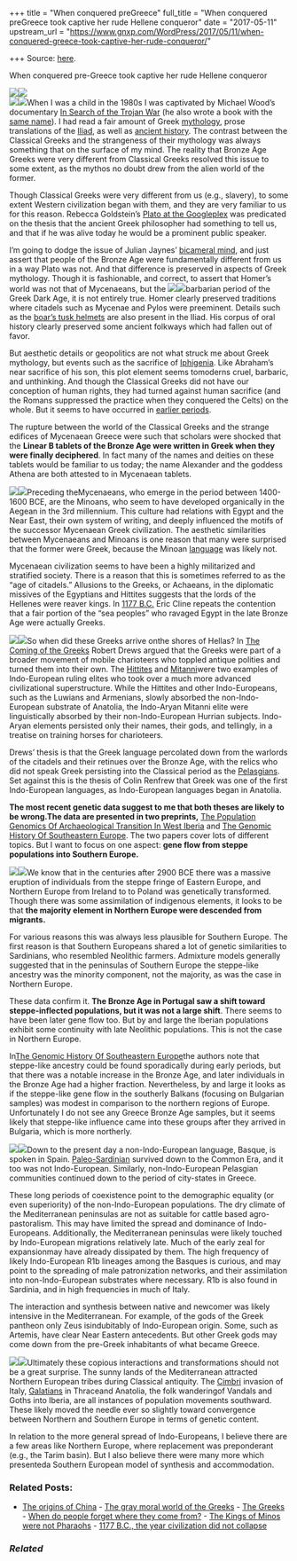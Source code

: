 +++
title = "When conquered preGreece"
full_title = "When conquered preGreece took captive her rude Hellene conqueror"
date = "2017-05-11"
upstream_url = "https://www.gnxp.com/WordPress/2017/05/11/when-conquered-greece-took-captive-her-rude-conqueror/"

+++
Source: [here](https://www.gnxp.com/WordPress/2017/05/11/when-conquered-greece-took-captive-her-rude-conqueror/).

When conquered pre-Greece took captive her rude Hellene conqueror

[![](https://i0.wp.com/gnxp.com/WordPress/wp-content/uploads/2017/05/iberia.jpg?resize=625%2C557)![](https://i0.wp.com/gnxp.com/WordPress/wp-content/uploads/2017/05/iberia.jpg?resize=625%2C557)](http://biorxiv.org/content/early/2017/05/10/134254)  
[![](https://i0.wp.com/gnxp.com/WordPress/wp-content/uploads/2017/05/k4293.gif?resize=300%2C458)![](https://i0.wp.com/gnxp.com/WordPress/wp-content/uploads/2017/05/k4293.gif?resize=300%2C458)](https://www.amazon.com/exec/obidos/ASIN/0691029512/geneexpressio-20)When I was a child in the 1980s I was captivated by Michael Wood’s documentary [In Search of the Trojan War](https://www.youtube.com/watch?v=CkbUQKyie_w) (he also wrote a book with the [same name](https://www.amazon.com/exec/obidos/ASIN/0520215990/geneexpressio-20)). I had read a fair amount of Greek [mythology](https://www.amazon.com/exec/obidos/ASIN/0446574759/geneexpressio-20), prose translations of the [Iliad](https://www.amazon.com/exec/obidos/ASIN/B00V0Y6IVK/geneexpressio-20), as well as [ancient history](https://www.amazon.com/exec/obidos/ASIN/0195066294/geneexpressio-20). The contrast between the Classical Greeks and the strangeness of their mythology was always something that on the surface of my mind. The reality that Bronze Age Greeks were very different from Classical Greeks resolved this issue to some extent, as the mythos no doubt drew from the alien world of the former.

Though Classical Greeks were very different from us (e.g., slavery), to some extent Western civilization began with them, and they are very familiar to us for this reason. Rebecca Goldstein’s [Plato at the Googleplex](https://www.amazon.com/exec/obidos/ASIN/B00F1W0D90/geneexpressio-20) was predicated on the thesis that the ancient Greek philosopher had something to tell us, and that if he was alive today he would be a prominent public speaker.

I’m going to dodge the issue of Julian Jaynes’ [bicameral mind](https://www.amazon.com/exec/obidos/ASIN/B009MBTRHA/geneexpressio-20), and just assert that people of the Bronze Age were fundamentally different from us in a way Plato was not. And that difference is preserved in aspects of Greek mythology. Though it is fashionable, and correct, to assert that Homer’s world was not that of Mycenaeans, but the [![](https://i0.wp.com/gnxp.com/WordPress/wp-content/uploads/2017/05/InSearchTrojanWarDVD.jpg?resize=225%2C320)![](https://i0.wp.com/gnxp.com/WordPress/wp-content/uploads/2017/05/InSearchTrojanWarDVD.jpg?resize=225%2C320)](https://www.amazon.com/exec/obidos/ASIN/0520215990/geneexpressio-20)barbarian period of the Greek Dark Age, it is not entirely true. Homer clearly preserved traditions where citadels such as Mycenae and Pylos were preeminent. Details such as the [boar’s tusk helmets](https://en.wikipedia.org/wiki/Boar%27s_tusk_helmet) are also present in the Iliad. His corpus of oral history clearly preserved some ancient folkways which had fallen out of favor.

But aesthetic details or geopolitics are not what struck me about Greek mythology, but events such as the sacrifice of [Iphigenia](https://en.wikipedia.org/wiki/Iphigenia). Like Abraham’s near sacrifice of his son, this plot element seems tomoderns cruel, barbaric, and unthinking. And though the Classical Greeks did not have our conception of human rights, they had turned against human sacrifice (and the Romans suppressed the practice when they conquered the Celts) on the whole. But it seems to have occurred in [earlier periods](https://www.theguardian.com/science/2016/aug/10/skeletal-remains-confirm-ancient-greeks-engaged-in-human-sacrifice).

The rupture between the world of the Classical Greeks and the strange edifices of Mycenaean Greece were such that scholars were shocked that the **Linear B tablets of the Bronze Age were written in Greek when they were finally deciphered**. In fact many of the names and deities on these tablets would be familiar to us today; the name Alexander and the goddess Athena are both attested to in Mycenaean tablets.

[![](https://i0.wp.com/gnxp.com/WordPress/wp-content/uploads/2017/05/71-b9TaGpL.jpg?resize=200%2C273)![](https://i0.wp.com/gnxp.com/WordPress/wp-content/uploads/2017/05/71-b9TaGpL.jpg?resize=200%2C273)](https://www.amazon.com/exec/obidos/ASIN/0977659828/geneexpressio-20)Preceding theMycenaeans, who emerge in the period between 1400-1600 BCE, are the Minoans, who seem to have developed organically in the Aegean in the 3rd millennium. This culture had relations with Egypt and the Near East, their own system of writing, and deeply influenced the motifs of the successor Mycenaean Greek civilization. The aesthetic similarities between Mycenaeans and Minoans is one reason that many were surprised that the former were Greek, because the Minoan [language](https://en.wikipedia.org/wiki/Minoan_language) was likely not.

Mycenaean civilization seems to have been a highly militarized and stratified society. There is a reason that this is sometimes referred to as the “age of citadels.” Allusions to the Greeks, or Achaeans, in the diplomatic missives of the Egyptians and Hittites suggests that the lords of the Hellenes were reaver kings. In [1177 B.C.](https://www.amazon.com/exec/obidos/ASIN/B013VPYYGQ/geneexpressio-20) Eric Cline repeats the contention that a fair portion of the “sea peoples” who ravaged Egypt in the late Bronze Age were actually Greeks.

[![](https://i0.wp.com/gnxp.com/WordPress/wp-content/uploads/2017/05/51DDCTXqoL._SX315_BO1204203200_.jpg?resize=175%2C275)![](https://i0.wp.com/gnxp.com/WordPress/wp-content/uploads/2017/05/51DDCTXqoL._SX315_BO1204203200_.jpg?resize=175%2C275)](https://www.amazon.com/exec/obidos/ASIN/0500278873/geneexpressio-20)So when did these Greeks arrive onthe shores of Hellas? In [The Coming of the Greeks](https://www.amazon.com/exec/obidos/ASIN/0691029512/geneexpressio-20) Robert Drews argued that the Greeks were part of a broader movement of mobile charioteers who toppled antique polities and turned them into their own. The [Hittites](https://en.wikipedia.org/wiki/Hittites#Early_Period) and [Mitanni](https://en.wikipedia.org/wiki/Mitanni)were two examples of Indo-European ruling elites who took over a much more advanced civilizational superstructure. While the Hittites and other Indo-Europeans, such as the Luwians and Armenians, slowly absorbed the non-Indo-European substrate of Anatolia, the Indo-Aryan Mitanni elite were linguistically absorbed by their non-Indo-European Hurrian subjects. Indo-Aryan elements persisted only their names, their gods, and tellingly, in a treatise on training horses for charioteers.

Drews’ thesis is that the Greek language percolated down from the warlords of the citadels and their retinues over the Bronze Age, with the relics who did not speak Greek persisting into the Classical period as the [Pelasgians](https://en.wikipedia.org/wiki/Pelasgians). Set against this is the thesis of Colin Renfrew that Greek was one of the first Indo-European languages, as Indo-European languages began in Anatolia.

**The most recent genetic data suggest to me that both theses are likely to be wrong.**The data are presented in two preprints**,** [The Population Genomics Of Archaeological Transition In West Iberia](http://biorxiv.org/content/early/2017/05/10/134254) and [The Genomic History Of Southeastern Europe](http://biorxiv.org/content/early/2017/05/09/135616.figures-only). The two papers cover lots of different topics. But I want to focus on one aspect: **gene flow from steppe populations into Southern Europe.**

[![](https://i0.wp.com/gnxp.com/WordPress/wp-content/uploads/2017/05/Screenshot-2017-05-11-02.47.41.png?resize=300%2C101)![](https://i0.wp.com/gnxp.com/WordPress/wp-content/uploads/2017/05/Screenshot-2017-05-11-02.47.41.png?resize=300%2C101)](http://biorxiv.org/content/early/2017/05/09/135616.figures-only)We know that in the centuries after 2900 BCE there was a massive eruption of individuals from the steppe fringe of Eastern Europe, and Northern Europe from Ireland to to Poland was genetically transformed. Though there was some assimilation of indigenous elements, it looks to be that **the majority element in Northern Europe were descended from migrants.**

For various reasons this was always less plausible for Southern Europe. The first reason is that Southern Europeans shared a lot of genetic similarities to Sardinians, who resembled Neolithic farmers. Admixture models generally suggested that in the peninsulas of Southern Europe the steppe-like ancestry was the minority component, not the majority, as was the case in Northern Europe.

These data confirm it. **The Bronze Age in Portugal saw a shift toward steppe-inflected populations, but it was not a large shift**. There seems to have been later gene flow too. But by and large the Iberian populations exhibit some continuity with late Neolithic populations.
This is not the case in Northern Europe.

In[The Genomic History Of Southeastern Europe](http://biorxiv.org/content/early/2017/05/09/135616.figures-only)the authors note that steppe-like ancestry could be found sporadically during early periods, but that there was a notable increase in the Bronze Age, and later individuals in the Bronze Age had a higher fraction. Nevertheless, by and large it looks as if the steppe-like gene flow in the southerly Balkans (focusing on Bulgarian samples) was modest in comparison to the northern regions of Europe. Unfortunately I do not see any Greece Bronze Age samples, but it seems likely that steppe-like influence came into these groups after they arrived in Bulgaria, which is more northerly.

[![](https://i0.wp.com/gnxp.com/WordPress/wp-content/uploads/2017/05/978-0-89236-600-2.jpeg?resize=300%2C400)![](https://i0.wp.com/gnxp.com/WordPress/wp-content/uploads/2017/05/978-0-89236-600-2.jpeg?resize=300%2C400)](https://www.amazon.com/exec/obidos/ASIN/0892366001/geneexpressio-20)Down to the present day a non-Indo-European language, Basque, is spoken in Spain. [Paleo-Sardinian](https://en.wikipedia.org/wiki/Paleo-Sardinian_language) survived down to the Common Era, and it too was not Indo-European. Similarly, non-Indo-European Pelasgian communities continued down to the period of city-states in Greece.

These long periods of coexistence point to the demographic equality (or even superiority) of the non-Indo-European populations. The dry climate of the Mediterranean peninsulas are not as suitable for cattle based agro-pastoralism. This may have limited the spread and dominance of Indo-Europeans. Additionally, the Mediterranean peninsulas were likely touched by Indo-European migrations relatively late. Much of the early zeal for expansionmay have already dissipated by them. The high frequency of likely Indo-European R1b lineages among the Basques is curious, and may point to the spreading of male patronization networks, and their assimilation into non-Indo-European substrates where necessary. R1b is also found in Sardinia, and in high frequencies in much of Italy.

The interaction and synthesis between native and newcomer was likely intensive in the Mediterranean. For example, of the gods of the Greek pantheon only Zeus isindubitably of Indo-European origin. Some, such as Artemis, have clear Near Eastern antecedents. But other Greek gods may come down from the pre-Greek inhabitants of what became Greece.

[![](https://i0.wp.com/gnxp.com/WordPress/wp-content/uploads/2017/05/51gWw9-V83L._SY346_.jpg?resize=217%2C346)![](https://i0.wp.com/gnxp.com/WordPress/wp-content/uploads/2017/05/51gWw9-V83L._SY346_.jpg?resize=217%2C346)](https://www.amazon.com/exec/obidos/ASIN/B018HWFVDI/geneexpressio-20)Ultimately these copious interactions and transformations should not be a great surprise. The sunny lands of the Mediterranean attracted Northern European tribes during Classical antiquity. The [Cimbri](https://en.wikipedia.org/wiki/Cimbri#Attacking_the_Roman_Republic) invasion of Italy, [Galatians](https://en.wikipedia.org/wiki/Galatians_(people)) in Thraceand Anatolia, the folk wanderingof Vandals and Goths into Iberia, are all instances of population movements southward. These likely moved the needle ever so slightly toward convergence between Northern and Southern Europe in terms of genetic content.

In relation to the more general spread of Indo-Europeans, I believe there are a few areas like Northern Europe, where replacement was preponderant (e.g., the Tarim basin). But I also believe there were many more which presenteda Southern European model of synthesis and accommodation.

### Related Posts:

- [The origins of
  China](https://www.gnxp.com/WordPress/2009/08/23/the-origins-of-china/) - [The gray moral world of the
  Greeks](https://www.gnxp.com/WordPress/2018/08/31/the-gray-moral-world-of-the-greeks/) - [The Greeks](https://www.gnxp.com/WordPress/2007/03/18/the-greeks/) - [When do people forget where they come
  from?](https://www.gnxp.com/WordPress/2018/04/01/when-do-people-forget-where-they-come-form/) - [The Kings of Minos were not
  Pharaohs](https://www.gnxp.com/WordPress/2013/05/15/the-kings-of-minos-were-not-pharaohs/) - [1177 B.C., the year civilization did not
  collapse](https://www.gnxp.com/WordPress/2014/06/07/1177-b-c-the-year-civilization-did-not-collapse/)

### *Related*

[](https://www.addtoany.com/add_to/facebook?linkurl=https%3A%2F%2Fwww.gnxp.com%2FWordPress%2F2017%2F05%2F11%2Fwhen-conquered-greece-took-captive-her-rude-conqueror%2F&linkname=When%20conquered%20pre-Greece%20took%20captive%20her%20rude%20Hellene%20conqueror "Facebook")[](https://www.addtoany.com/add_to/twitter?linkurl=https%3A%2F%2Fwww.gnxp.com%2FWordPress%2F2017%2F05%2F11%2Fwhen-conquered-greece-took-captive-her-rude-conqueror%2F&linkname=When%20conquered%20pre-Greece%20took%20captive%20her%20rude%20Hellene%20conqueror "Twitter")[](https://www.addtoany.com/add_to/email?linkurl=https%3A%2F%2Fwww.gnxp.com%2FWordPress%2F2017%2F05%2F11%2Fwhen-conquered-greece-took-captive-her-rude-conqueror%2F&linkname=When%20conquered%20pre-Greece%20took%20captive%20her%20rude%20Hellene%20conqueror "Email")[](https://www.addtoany.com/share)
